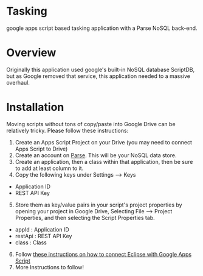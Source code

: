 # Tasking
google apps script based tasking application with a Parse NoSQL back-end.

# Overview
Originally this application used google's built-in NoSQL database ScriptDB, but as Google removed that service, this application needed to a massive overhaul.


# Installation
Moving scripts without tons of copy/paste into Google Drive can be relatively tricky. Please follow these instructions:
1. Create an Apps Script Project on your Drive (you may need to connect Apps Script to Drive)
2. Create an account on [Parse](https://www.parse.com/). This will be your NoSQL data store.
3. Create an application, then a class within that application, then be sure to add at least column to it.
4. Copy the following keys under Settings --> Keys
  * Application ID
  * REST API Key
5. Store them as key/value pairs in your script's project properties by opening your project in Google Drive, Selecting File --> Project Properties, and then selecting the Script Properties tab.
  * appId : Application ID
  * restApi : REST API Key
  * class : Class
6. Follow [these instructions on how to connect Eclipse with Google Apps Script](http://googledevelopers.blogspot.com/2013/10/total-eclipse-of-apps-script.html)
7. More Instructions to follow!
